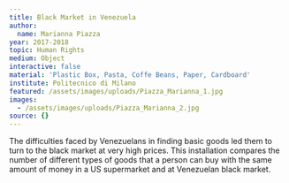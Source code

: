 ```yaml
---
title: Black Market in Venezuela
author:
  name: Marianna Piazza
year: 2017-2018
topic: Human Rights
medium: Object
interactive: false
material: 'Plastic Box, Pasta, Coffe Beans, Paper, Cardboard'
institute: Politecnico di Milano
featured: /assets/images/uploads/Piazza_Marianna_1.jpg
images:
  - /assets/images/uploads/Piazza_Marianna_2.jpg
source: {}
---
```

The difficulties faced by Venezuelans in finding basic goods led them to turn to the black market at very high prices.
This installation compares the number of different types of goods that a person can buy with the same amount of money in a US supermarket and at Venezuelan black market.
